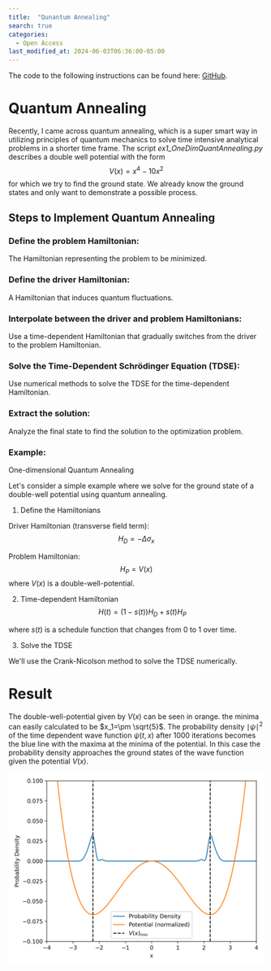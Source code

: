 ```yaml
---
title:  "Qunantum Annealing"
search: true
categories: 
  - Open Access
last_modified_at: 2024-06-03T06:36:00-05:00
---
```


The code to the following instructions can be found here: [GitHub](https://github.com/herzphi/QuantumAnnealing01).

# Quantum Annealing

Recently, I came across quantum annealing, which is a super smart way in utilizing principles of quantum mechanics to solve time intensive analytical problems in a shorter time frame. The script
*ex1_OneDimQuantAnnealing.py*
describes a double well potential with the form 
$$V(x)=x^4-10x^2$$
for which we try to find the ground state. We already know the ground states and only want to demonstrate a possible process.

## Steps to Implement Quantum Annealing
### Define the problem Hamiltonian: 
The Hamiltonian representing the problem to be minimized.
### Define the driver Hamiltonian:
A Hamiltonian that induces quantum fluctuations.
### Interpolate between the driver and problem Hamiltonians:
Use a time-dependent Hamiltonian that gradually switches from the driver to the problem Hamiltonian.
### Solve the Time-Dependent Schrödinger Equation (TDSE):
Use numerical methods to solve the TDSE for the time-dependent Hamiltonian.
### Extract the solution:
Analyze the final state to find the solution to the optimization problem.
### Example:
One-dimensional Quantum Annealing

Let's consider a simple example where we solve for the ground state of a double-well potential using quantum annealing.

1. Define the Hamiltonians

Driver Hamiltonian (transverse field term):
$$H_D = -\Delta \sigma_x$$

Problem Hamiltonian:
$$H_P = V(x)$$
​where $V(x)$ is a double-well-potential.

2. Time-dependent Hamiltonian
$$H(t)=(1-s(t))H_D + s(t)H_P$$

where $s(t)$ is a schedule function that changes from $0$ to $1$ over time.

3. Solve the TDSE

We'll use the Crank-Nicolson method to solve the TDSE numerically.

# Result

The double-well-potential given by $V(x)$ can be seen in orange. the minima can easily calculated to be $x_1=\pm \sqrt{5}$. The probability density $\mid \psi \mid^2$ of the time dependent wave function $\psi(t, x)$ after $1000$ iterations becomes the blue line with the maxima at the minima of the potential. In this case the probability density approaches the ground states of the wave function given the potential $V(x)$.

![Missing plot](../assets/images/onedim.png)